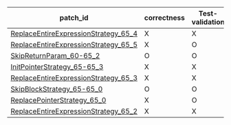  | patch_id |correctness |Test-validation |NPEX-validation |
 |--- | --- | --- | --- | 
 | [ReplaceEntireExpressionStrategy_65_4](./patches/ReplaceEntireExpressionStrategy_65_4/patch.java#L65) | X | X | X | 
 | [ReplaceEntireExpressionStrategy_65_5](./patches/ReplaceEntireExpressionStrategy_65_5/patch.java#L65) | X | O | X | 
 | [SkipReturnParam_60-65_2](./patches/SkipReturnParam_60-65_2/patch.java#L61) | O | O | X | 
 | [InitPointerStrategy_65-65_3](./patches/InitPointerStrategy_65-65_3/patch.java#L65) | X | X | X | 
 | [ReplaceEntireExpressionStrategy_65_3](./patches/ReplaceEntireExpressionStrategy_65_3/patch.java#L65) | X | X | X | 
 | [SkipBlockStrategy_65-65_0](./patches/SkipBlockStrategy_65-65_0/patch.java#L65) | O | O | O | 
 | [ReplacePointerStrategy_65_0](./patches/ReplacePointerStrategy_65_0/patch.java#L65) | X | O | X | 
 | [ReplaceEntireExpressionStrategy_65_2](./patches/ReplaceEntireExpressionStrategy_65_2/patch.java#L65) | X | X | X | 
